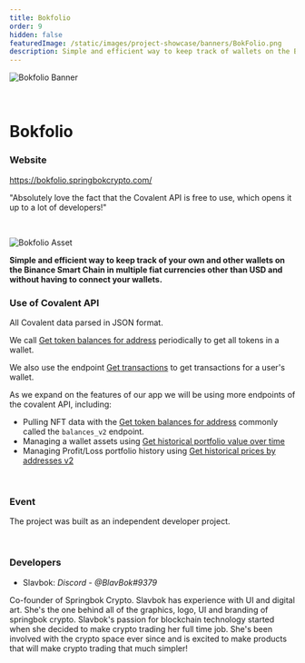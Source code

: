 ```yaml
---
title: Bokfolio
order: 9
hidden: false
featuredImage: /static/images/project-showcase/banners/BokFolio.png
description: Simple and efficient way to keep track of wallets on the Binance Smart Chain in fiat currency.
---
```


![Bokfolio Banner](/static/images/project-showcase/banners/BokFolio.png)

&nbsp;

# Bokfolio

### Website

https://bokfolio.springbokcrypto.com/

<Aside>

"Absolutely love the fact that the Covalent API is free to use, which opens it up to a lot of developers!"

</Aside>

&nbsp;

![Bokfolio Asset](/static/images/project-showcase/bokfolio-asset.png)

**Simple and efficient way to keep track of your own and other wallets on the Binance Smart Chain in multiple fiat currencies other than USD and without having to connect your wallets.**

### Use of Covalent API

All Covalent data parsed in JSON format.

We call [Get token balances for address](https://www.covalenthq.com/docs/api/#get-/v1/{chain_id}/address/{address}/balances_v2/) periodically to get all tokens in a wallet.

We also use the endpoint [Get transactions](https://www.covalenthq.com/docs/api/#get-/v1/{chain_id}/address/{address}/transactions_v2/) to get transactions for a user's wallet.

As we expand on the features of our app we will be using more endpoints of the covalent API, including:
- Pulling NFT data with the [Get token balances for address](https://www.covalenthq.com/docs/api/#get-/v1/{chain_id}/address/{address}/balances_v2/) commonly called the `balances_v2` endpoint. 
- Managing a wallet assets using [Get historical portfolio value over time](https://www.covalenthq.com/docs/api/#get-/v1/{chain_id}/address/{address}/portfolio_v2/)
- Managing Profit/Loss portfolio history using [Get historical prices by addresses v2](https://www.covalenthq.com/docs/api/#get-/v1/pricing/historical_by_addresses_v2/{chain_id}/{quote_currency}/{contract_addresses}/)

&nbsp;

### Event

The project was built as an independent developer project.

&nbsp;

### Developers

- Slavbok: _Discord - @BlavBok#9379_ 


Co-founder of Springbok Crypto. Slavbok has experience with UI and digital art. She's the one behind all of the graphics, logo, UI and branding of springbok crypto.   Slavbok's passion for blockchain technology started when she decided to make crypto trading her full time job. She's been involved with the crypto space ever since and is excited to make products that will make crypto trading that much simpler!